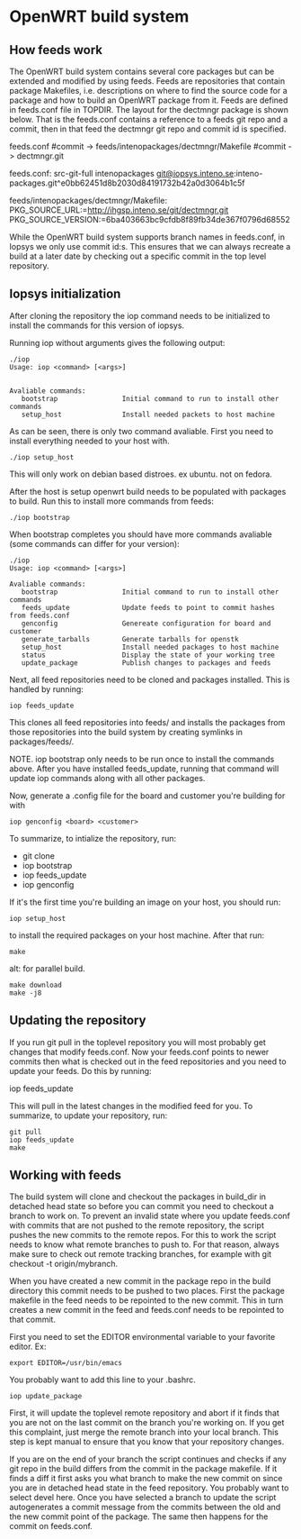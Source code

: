# OpenWRT build system

## How feeds work

The OpenWRT build system contains several core packages but can be
extended and modified by using feeds. Feeds are repositories that
contain package Makefiles, i.e. descriptions on where to find the
source code for a package and how to build an OpenWRT package from
it. Feeds are defined in feeds.conf file in TOPDIR.  The layout for
the dectmngr package is shown below. That is the feeds.conf contains a
reference to a feeds git repo and a commit, then in that feed the
dectmngr git repo and commit id is specified.

feeds.conf #commit -> feeds/intenopackages/dectmngr/Makefile #commit -> dectmngr.git

feeds.conf:
src-git-full intenopackages git@iopsys.inteno.se:inteno-packages.git^e0bb62451d8b2030d84191732b42a0d3064b1c5f

feeds/intenopackages/dectmngr/Makefile:
PKG_SOURCE_URL:=http://ihgsp.inteno.se/git/dectmngr.git
PKG_SOURCE_VERSION:=6ba403663bc9cfdb8f89fb34de367f0796d68552

While the OpenWRT build system supports branch names in feeds.conf, in
Iopsys we only use commit id:s. This ensures that we can always
recreate a build at a later date by checking out a specific commit in
the top level repository.

## Iopsys initialization

After cloning the repository the iop command needs to be initialized
to install the commands for this version of iopsys.

Running iop without arguments gives the following output:

```
./iop
Usage: iop <command> [<args>]


Avaliable commands:
   bootstrap                Initial command to run to install other commands
   setup_host               Install needed packets to host machine

```

As can be seen, there is only two command avaliable. First you need to
install everything needed to your host with.

```
./iop setup_host
```

This will only work on debian based distroes. ex ubuntu. not on
fedora.

After the host is setup openwrt build needs to be populated with
packages to build.  Run this to install more commands from feeds:

```
./iop bootstrap
```

When bootstrap completes you should have more commands avaliable (some
commands can differ for your version):

```
./iop
Usage: iop <command> [<args>]

Avaliable commands:
   bootstrap                Initial command to run to install other commands
   feeds_update             Update feeds to point to commit hashes from feeds.conf
   genconfig                Genereate configuration for board and customer
   generate_tarballs        Generate tarballs for openstk
   setup_host               Install needed packages to host machine
   status                   Display the state of your working tree
   update_package           Publish changes to packages and feeds
```

Next, all feed repositories need to be cloned and packages
installed. This is handled by running:

```
iop feeds_update 
```

This clones all feed repositories into feeds/ and installs the
packages from those repositories into the build system by creating
symlinks in packages/feeds/. 

NOTE. iop bootstrap only needs to be run once to install the commands
above. After you have installed feeds_update, running that command
will update iop commands along with all other packages.

Now, generate a .config file for the board and customer you're
building for with

```
iop genconfig <board> <customer>
```

To summarize, to intialize the repository, run:


* git clone <iopsys>
* iop bootstrap
* iop feeds_update
* iop genconfig <board> <customer>


If it's the first time you're building an image on your host, you
should run:

```
iop setup_host 
```

to install the required packages on your
host machine. After that run:

```
make
```

alt: for parallel build. 

```
make download
make -j8
```

## Updating the repository

If you run git pull in the toplevel repository you will most probably
get changes that modify feeds.conf. Now your feeds.conf points to
newer commits then what is checked out in the feed repositories and
you need to update your feeds. Do this by running:

iop feeds_update

This will pull in the latest changes in the modified feed for you. To
summarize, to update your repository, run:

```
git pull
iop feeds_update
make
```

## Working with feeds

The build system will clone and checkout the packages in build_dir in
detached head state so before you can commit you need to checkout a
branch to work on. To prevent an invalid state where you update
feeds.conf with commits that are not pushed to the remote repository,
the script pushes the new commits to the remote repos. For this to
work the script needs to know what remote branches to push to. For
that reason, always make sure to check out remote tracking branches,
for example with git checkout -t origin/mybranch.

When you have created a new commit in the package repo in the build
directory this commit needs to be pushed to two places. First the
package makefile in the feed needs to be repointed to the new
commit. This in turn creates a new commit in the feed and feeds.conf
needs to be repointed to that commit.

First you need to set the EDITOR environmental variable to your
favorite editor. Ex:

```
export EDITOR=/usr/bin/emacs
```

You probably want to add this line to your .bashrc.

```
iop update_package
```

First, it will update the toplevel remote repository and abort if it
finds that you are not on the last commit on the branch you're working
on. If you get this complaint, just merge the remote branch into your
local branch. This step is kept manual to ensure that you know that
your repository changes.

If you are on the end of your branch the script continues and checks
if any git repo in the build differs from the commit in the package
makefile. If it finds a diff it first asks you what branch to make the
new commit on since you are in detached head state in the feed
repository. You probably want to select devel here. Once you have
selected a branch to update the script autogenerates a commit message
from the commits between the old and the new commit point of the
package. The same then happens for the commit on feeds.conf.

